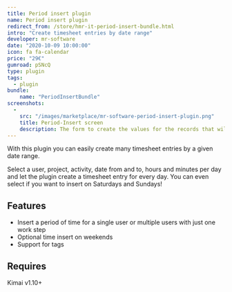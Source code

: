 ```yaml
---
title: Period insert plugin
name: Period insert plugin
redirect_from: /store/hmr-it-period-insert-bundle.html
intro: "Create timesheet entries by date range"
developer: mr-software
date: "2020-10-09 10:00:00"
icon: fa fa-calendar
price: "29€"
gumroad: pSNcQ
type: plugin
tags:
  - plugin
bundle:
    name: "PeriodInsertBundle"
screenshots:
  - 
    src: "/images/marketplace/mr-software-period-insert-plugin.png"
    title: Period-Insert screen 
    description: The form to create the values for the records that will be created 
---
```


With this plugin you can easily create many timesheet entries by a given date range.

Select a user, project, activity, date from and to, hours and minutes per day and let the plugin create a timesheet entry for every day. You can even select if you want to insert on Saturdays and Sundays!

## Features

- Insert a period of time for a single user or multiple users with just one work step
- Optional time insert on weekends
- Support for tags

## Requires

Kimai v1.10+
